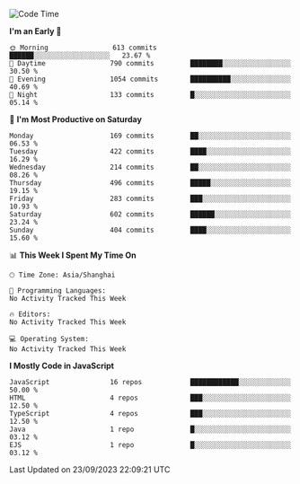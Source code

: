 <!--START_SECTION:waka-->
![Code Time](http://img.shields.io/badge/Code%20Time-2%2C685%20hrs%204%20mins-blue)

**I'm an Early 🐤** 

```text
🌞 Morning                613 commits         ██████░░░░░░░░░░░░░░░░░░░   23.67 % 
🌆 Daytime                790 commits         ████████░░░░░░░░░░░░░░░░░   30.50 % 
🌃 Evening                1054 commits        ██████████░░░░░░░░░░░░░░░   40.69 % 
🌙 Night                  133 commits         █░░░░░░░░░░░░░░░░░░░░░░░░   05.14 % 
```
📅 **I'm Most Productive on Saturday** 

```text
Monday                   169 commits         ██░░░░░░░░░░░░░░░░░░░░░░░   06.53 % 
Tuesday                  422 commits         ████░░░░░░░░░░░░░░░░░░░░░   16.29 % 
Wednesday                214 commits         ██░░░░░░░░░░░░░░░░░░░░░░░   08.26 % 
Thursday                 496 commits         █████░░░░░░░░░░░░░░░░░░░░   19.15 % 
Friday                   283 commits         ███░░░░░░░░░░░░░░░░░░░░░░   10.93 % 
Saturday                 602 commits         ██████░░░░░░░░░░░░░░░░░░░   23.24 % 
Sunday                   404 commits         ████░░░░░░░░░░░░░░░░░░░░░   15.60 % 
```


📊 **This Week I Spent My Time On** 

```text
🕑︎ Time Zone: Asia/Shanghai

💬 Programming Languages: 
No Activity Tracked This Week

🔥 Editors: 
No Activity Tracked This Week

💻 Operating System: 
No Activity Tracked This Week
```

**I Mostly Code in JavaScript** 

```text
JavaScript               16 repos            ████████████░░░░░░░░░░░░░   50.00 % 
HTML                     4 repos             ███░░░░░░░░░░░░░░░░░░░░░░   12.50 % 
TypeScript               4 repos             ███░░░░░░░░░░░░░░░░░░░░░░   12.50 % 
Java                     1 repo              █░░░░░░░░░░░░░░░░░░░░░░░░   03.12 % 
EJS                      1 repo              █░░░░░░░░░░░░░░░░░░░░░░░░   03.12 % 
```




 Last Updated on 23/09/2023 22:09:21 UTC
<!--END_SECTION:waka-->

<!--
**likaiqiang/likaiqiang** is a ✨ _special_ ✨ repository because its `README.md` (this file) appears on your GitHub profile.

Here are some ideas to get you started:

- 🔭 I’m currently working on ...
- 🌱 I’m currently learning ...
- 👯 I’m looking to collaborate on ...
- 🤔 I’m looking for help with ...
- 💬 Ask me about ...
- 📫 How to reach me: ...
- 😄 Pronouns: ...
- ⚡ Fun fact: ...
-->
